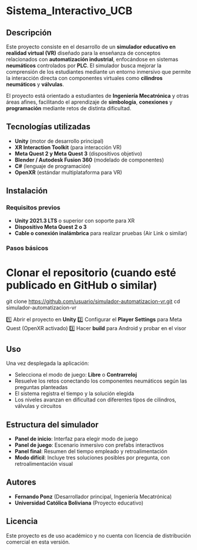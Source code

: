 # Sistema_Interactivo_UCB

## Descripción

Este proyecto consiste en el desarrollo de un **simulador educativo en realidad virtual (VR)** diseñado para la enseñanza de conceptos relacionados con **automatización industrial**, enfocándose en sistemas **neumáticos** controlados por **PLC**. El simulador busca mejorar la comprensión de los estudiantes mediante un entorno inmersivo que permite la interacción directa con componentes virtuales como **cilindros neumáticos** y **válvulas**.

El proyecto está orientado a estudiantes de **Ingeniería Mecatrónica** y otras áreas afines, facilitando el aprendizaje de **simbología**, **conexiones** y **programación** mediante retos de distinta dificultad.

## Tecnologías utilizadas

- **Unity** (motor de desarrollo principal)
- **XR Interaction Toolkit** (para interacción VR)
- **Meta Quest 2 y Meta Quest 3** (dispositivos objetivo)
- **Blender / Autodesk Fusion 360** (modelado de componentes)
- **C#** (lenguaje de programación)
- **OpenXR** (estándar multiplataforma para VR)

## Instalación

### Requisitos previos

- **Unity 2021.3 LTS** o superior con soporte para XR
- **Dispositivo Meta Quest 2 o 3**
- **Cable o conexión inalámbrica** para realizar pruebas (Air Link o similar)

### Pasos básicos


# Clonar el repositorio (cuando esté publicado en GitHub o similar)
git clone https://github.com/usuario/simulador-automatizacion-vr.git
cd simulador-automatizacion-vr


1️⃣ Abrir el proyecto en **Unity**
2️⃣ Configurar el **Player Settings** para Meta Quest (OpenXR activado)
3️⃣ Hacer **build** para Android y probar en el visor

## Uso

Una vez desplegada la aplicación:

* Selecciona el modo de juego: **Libre** o **Contrarreloj**
* Resuelve los retos conectando los componentes neumáticos según las preguntas planteadas
* El sistema registra el tiempo y la solución elegida
* Los niveles avanzan en dificultad con diferentes tipos de cilindros, válvulas y circuitos

## Estructura del simulador

* **Panel de inicio**: Interfaz para elegir modo de juego
* **Panel de juego**: Escenario inmersivo con prefabs interactivos
* **Panel final**: Resumen del tiempo empleado y retroalimentación
* **Modo difícil**: Incluye tres soluciones posibles por pregunta, con retroalimentación visual

## Autores

* **Fernando Ponz** (Desarrollador principal, Ingeniería Mecatrónica)
* **Universidad Católica Boliviana** (Proyecto educativo)

## Licencia

Este proyecto es de uso académico y no cuenta con licencia de distribución comercial en esta versión.

```

